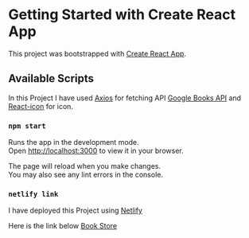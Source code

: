 # Getting Started with Create React App

This project was bootstrapped with [Create React App](https://github.com/facebook/create-react-app).

## Available Scripts

In this Project I have used [Axios](https://www.npmjs.com/package/axios) for fetching API [Google Books API](https://developers.google.com/books) and [React-icon](https://react-icons.github.io/react-icons/) for icon.

### `npm start`

Runs the app in the development mode.\
Open [http://localhost:3000](http://localhost:3000) to view it in your browser.

The page will reload when you make changes.\
You may also see any lint errors in the console.

### `netlify link`

I have deployed this Project using [Netlify](https://www.netlify.com/)

Here is the link below [Book Store](https://bookstore-kishandewangan.netlify.app/)


